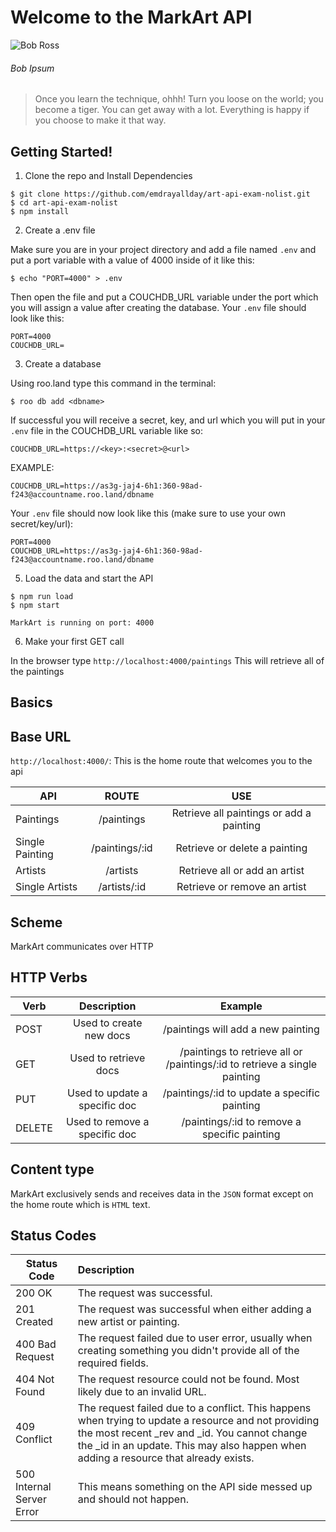 # Welcome to the MarkArt API

![Bob Ross](https://www.biography.com/.image/t_share/MTI1NDg4NTg2MDAxODA1Mjgy/bob-ross-promojpg.jpg)

###### Bob Ipsum

> Once you learn the technique, ohhh! Turn you loose on the world; you become a tiger. You can get away with a lot. Everything is happy if you choose to make it that way.

## Getting Started!

1. Clone the repo and Install Dependencies

```
$ git clone https://github.com/emdrayallday/art-api-exam-nolist.git
$ cd art-api-exam-nolist
$ npm install
```

2. Create a .env file

Make sure you are in your project directory and add a file named `.env` and put a port variable with a value of 4000 inside of it like this:

```
$ echo "PORT=4000" > .env
```

Then open the file and put a COUCHDB_URL variable under the port which you will assign a value after creating the database. Your `.env` file should look like this:

```
PORT=4000
COUCHDB_URL=
```

3. Create a database

Using roo.land type this command in the terminal:

```
$ roo db add <dbname>
```

If successful you will receive a secret, key, and url which you will put in your `.env` file in the COUCHDB_URL variable like so:

```
COUCHDB_URL=https://<key>:<secret>@<url>
```

EXAMPLE:

```
COUCHDB_URL=https://as3g-jaj4-6h1:360-98ad-f243@accountname.roo.land/dbname
```

Your `.env` file should now look like this (make sure to use your own secret/key/url):

```
PORT=4000
COUCHDB_URL=https://as3g-jaj4-6h1:360-98ad-f243@accountname.roo.land/dbname
```

5. Load the data and start the API

```
$ npm run load
$ npm start

MarkArt is running on port: 4000
```

6. Make your first GET call

In the browser type `http://localhost:4000/paintings`
This will retrieve all of the paintings

## Basics

## Base URL

`http://localhost:4000/`: This is the home route that welcomes you to the api

| API             |     ROUTE      |                   USE                    |
| --------------- | :------------: | :--------------------------------------: |
| Paintings       |   /paintings   | Retrieve all paintings or add a painting |
| Single Painting | /paintings/:id |      Retrieve or delete a painting       |
| Artists         |    /artists    |      Retrieve all or add an artist       |
| Single Artists  |  /artists/:id  |       Retrieve or remove an artist       |

## Scheme

MarkArt communicates over HTTP

## HTTP Verbs

| Verb   |          Description          |                                  Example                                   |
| ------ | :---------------------------: | :------------------------------------------------------------------------: |
| POST   |    Used to create new docs    |                     /paintings will add a new painting                     |
| GET    |     Used to retrieve docs     | /paintings to retrieve all or /paintings/:id to retrieve a single painting |
| PUT    | Used to update a specific doc |                /paintings/:id to update a specific painting                |
| DELETE | Used to remove a specific doc |                /paintings/:id to remove a specific painting                |

## Content type

MarkArt exclusively sends and receives data in the `JSON` format except on the home route which is `HTML` text.

## Status Codes

| Status Code               | Description                                                                                                                                                                                                                                     |
| ------------------------- | :---------------------------------------------------------------------------------------------------------------------------------------------------------------------------------------------------------------------------------------------- |
| 200 OK                    | The request was successful.                                                                                                                                                                                                                     |
| 201 Created               | The request was successful when either adding a new artist or painting.                                                                                                                                                                         |
| 400 Bad Request           | The request failed due to user error, usually when creating something you didn't provide all of the required fields.                                                                                                                            |
| 404 Not Found             | The request resource could not be found. Most likely due to an invalid URL.                                                                                                                                                                     |
| 409 Conflict              | The request failed due to a conflict. This happens when trying to update a resource and not providing the most recent \_rev and \_id. You cannot change the \_id in an update. This may also happen when adding a resource that already exists. |
| 500 Internal Server Error | This means something on the API side messed up and should not happen.                                                                                                                                                                           |
